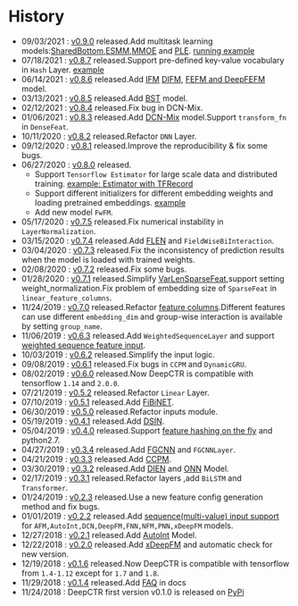 # History
- 09/03/2021 : [v0.9.0](https://github.com/shenweichen/DeepCTR/releases/tag/v0.9.0) released.Add multitask learning models:[SharedBottom](./Features.html#sharedbottom),[ESMM](./Features.html#esmm-entire-space-multi-task-model),[MMOE](./Features.html#mmoe-multi-gate-mixture-of-experts) and [PLE](./Features.html#ple-progressive-layered-extraction). [running example](./Examples.html#multitask-learning-mmoe)
- 07/18/2021 : [v0.8.7](https://github.com/shenweichen/DeepCTR/releases/tag/v0.8.7) released.Support pre-defined key-value vocabulary in `Hash` Layer. [example](./Examples.html#hash-layer-with-pre-defined-key-value-vocabulary)
- 06/14/2021 : [v0.8.6](https://github.com/shenweichen/DeepCTR/releases/tag/v0.8.6) released.Add [IFM](./Features.html#ifm-input-aware-factorization-machine) [DIFM](./Features.html#difm-dual-input-aware-factorization-machine), [FEFM and DeepFEFM](./Features.html#deepfefm-deep-field-embedded-factorization-machine) model.
- 03/13/2021 : [v0.8.5](https://github.com/shenweichen/DeepCTR/releases/tag/v0.8.5) released.Add [BST](./Features.html#bst-behavior-sequence-transformer) model.
- 02/12/2021 : [v0.8.4](https://github.com/shenweichen/DeepCTR/releases/tag/v0.8.4) released.Fix bug in DCN-Mix. 
- 01/06/2021 : [v0.8.3](https://github.com/shenweichen/DeepCTR/releases/tag/v0.8.3) released.Add [DCN-Mix](./Features.html#dcn-mix-improved-deep-cross-network-with-mix-of-experts-and-matrix-kernel) model.Support `transform_fn` in `DenseFeat`.
- 10/11/2020 : [v0.8.2](https://github.com/shenweichen/DeepCTR/releases/tag/v0.8.2) released.Refactor `DNN` Layer.
- 09/12/2020 : [v0.8.1](https://github.com/shenweichen/DeepCTR/releases/tag/v0.8.1) released.Improve the reproducibility & fix some bugs.
- 06/27/2020 : [v0.8.0](https://github.com/shenweichen/DeepCTR/releases/tag/v0.8.0) released.
  - Support `Tensorflow Estimator` for large scale data and distributed training. [example: Estimator with TFRecord](https://deepctr-doc.readthedocs.io/en/latest/Examples.html#estimator-with-tfrecord-classification-criteo) 
  - Support different initializers for different embedding weights and loading pretrained embeddings. [example](https://deepctr-doc.readthedocs.io/en/latest/FAQ.html#how-to-use-pretrained-weights-to-initialize-embedding-weights-and-frozen-embedding-weights)
  - Add new model `FwFM`.
- 05/17/2020 : [v0.7.5](https://github.com/shenweichen/DeepCTR/releases/tag/v0.7.5) released.Fix numerical instability in `LayerNormalization`.
- 03/15/2020 : [v0.7.4](https://github.com/shenweichen/DeepCTR/releases/tag/v0.7.4) released.Add [FLEN](./Features.html#flen-field-leveraged-embedding-network) and `FieldWiseBiInteraction`.
- 03/04/2020 : [v0.7.3](https://github.com/shenweichen/DeepCTR/releases/tag/v0.7.3) released.Fix the inconsistency of prediction results when the model is loaded with trained weights.
- 02/08/2020 : [v0.7.2](https://github.com/shenweichen/DeepCTR/releases/tag/v0.7.2) released.Fix some bugs.
- 01/28/2020 : [v0.7.1](https://github.com/shenweichen/DeepCTR/releases/tag/v0.7.1) released.Simplify [VarLenSparseFeat](./Features.html#varlensparsefeat),support setting weight_normalization.Fix problem of embedding size of `SparseFeat` in `linear_feature_columns`.
- 11/24/2019 : [v0.7.0](https://github.com/shenweichen/DeepCTR/releases/tag/v0.7.0) released.Refactor [feature columns](./Features.html#feature-columns).Different features can use different `embedding_dim` and group-wise interaction is available by setting `group_name`.
- 11/06/2019 : [v0.6.3](https://github.com/shenweichen/DeepCTR/releases/tag/v0.6.3) released.Add `WeightedSequenceLayer` and support [weighted sequence feature input](./Examples.html#multi-value-input-movielens).
- 10/03/2019 : [v0.6.2](https://github.com/shenweichen/DeepCTR/releases/tag/v0.6.2) released.Simplify the input logic.
- 09/08/2019 : [v0.6.1](https://github.com/shenweichen/DeepCTR/releases/tag/v0.6.1) released.Fix bugs in `CCPM` and `DynamicGRU`.
- 08/02/2019 : [v0.6.0](https://github.com/shenweichen/DeepCTR/releases/tag/v0.6.0) released.Now DeepCTR is compatible with tensorflow `1.14` and `2.0.0`. 
- 07/21/2019 : [v0.5.2](https://github.com/shenweichen/DeepCTR/releases/tag/v0.5.2) released.Refactor `Linear` Layer.
- 07/10/2019 : [v0.5.1](https://github.com/shenweichen/DeepCTR/releases/tag/v0.5.1) released.Add [FiBiNET](./Features.html#fibinet-feature-importance-and-bilinear-feature-interaction-network).  
- 06/30/2019 : [v0.5.0](https://github.com/shenweichen/DeepCTR/releases/tag/v0.5.0) released.Refactor inputs module. 
- 05/19/2019 : [v0.4.1](https://github.com/shenweichen/DeepCTR/releases/tag/v0.4.1) released.Add [DSIN](./Features.html#dsin-deep-session-interest-network). 
- 05/04/2019 : [v0.4.0](https://github.com/shenweichen/DeepCTR/releases/tag/v0.4.0) released.Support [feature hashing on the fly](./Examples.html#classification-criteo-with-feature-hashing-on-the-fly) and python2.7.
- 04/27/2019 : [v0.3.4](https://github.com/shenweichen/DeepCTR/releases/tag/v0.3.4) released.Add [FGCNN](./Features.html#fgcnn-feature-generation-by-convolutional-neural-network) and `FGCNNLayer`.
- 04/21/2019 : [v0.3.3](https://github.com/shenweichen/DeepCTR/releases/tag/v0.3.3) released.Add [CCPM](./Features.html#ccpm-convolutional-click-prediction-model).
- 03/30/2019 : [v0.3.2](https://github.com/shenweichen/DeepCTR/releases/tag/v0.3.2) released.Add [DIEN](./Features.html#dien-deep-interest-evolution-network) and [ONN](./Features.html#onn-operation-aware-neural-networks-for-user-response-prediction)  Model.
- 02/17/2019 : [v0.3.1](https://github.com/shenweichen/DeepCTR/releases/tag/v0.3.1) released.Refactor layers ,add `BiLSTM` and `Transformer`.
- 01/24/2019 : [v0.2.3](https://github.com/shenweichen/DeepCTR/releases/tag/v0.2.3) released.Use a new feature config generation method and fix bugs.
- 01/01/2019 : [v0.2.2](https://github.com/shenweichen/DeepCTR/releases/tag/v0.2.2) released.Add [sequence(multi-value) input support](./Examples.html#multi-value-input-movielens) for `AFM,AutoInt,DCN,DeepFM,FNN,NFM,PNN,xDeepFM` models.
- 12/27/2018 : [v0.2.1](https://github.com/shenweichen/DeepCTR/releases/tag/v0.2.1) released.Add [AutoInt](./Features.html#autoint-automatic-feature-interaction) Model.
- 12/22/2018 : [v0.2.0](https://github.com/shenweichen/DeepCTR/releases/tag/v0.2.0) released.Add [xDeepFM](./Features.html#xdeepfm) and automatic check for new version.
- 12/19/2018 : [v0.1.6](https://github.com/shenweichen/DeepCTR/releases/tag/v0.1.6) released.Now DeepCTR is compatible with tensorflow from `1.4-1.12` except for `1.7` and `1.8`. 
- 11/29/2018 : [v0.1.4](https://github.com/shenweichen/DeepCTR/releases/tag/v0.1.4) released.Add [FAQ](./FAQ.html) in docs
- 11/24/2018 : DeepCTR first version v0.1.0  is released on [PyPi](https://pypi.org/project/deepctr/)